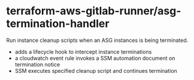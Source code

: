 # terraform-aws-gitlab-runner/asg-termination-handler

Run instance cleanup scripts when an ASG instances is being terminated.
* adds a lifecycle hook to intercept instance terminations
* a cloudwatch event rule invokes a SSM automation document on termination notice
* SSM executes specified cleanup script and continues termination
